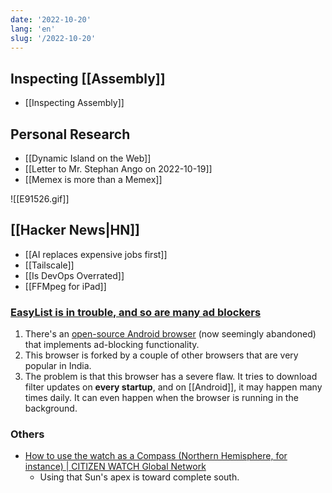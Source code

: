 ```yaml
---
date: '2022-10-20'
lang: 'en'
slug: '/2022-10-20'
---
```


## Inspecting [[Assembly]]

- [[Inspecting Assembly]]

## Personal Research

- [[Dynamic Island on the Web]]
- [[Letter to Mr. Stephan Ango on 2022-10-19]]
- [[Memex is more than a Memex]]

![[E91526.gif]]

## [[Hacker News|HN]]

- [[AI replaces expensive jobs first]]
- [[Tailscale]]
- [[Is DevOps Overrated]]
- [[FFMpeg for iPad]]

### [EasyList is in trouble, and so are many ad blockers](https://adguard.com/en/blog/easylist-filter-problem-help.html)

1.  There's an [open-source Android browser](https://github.com/hazuki0x0/YuzuBrowser) (now seemingly abandoned) that implements ad-blocking functionality.
2.  This browser is forked by a couple of other browsers that are very popular in India.
3.  The problem is that this browser has a severe flaw. It tries to download filter updates on **every startup**, and on [[Android]], it may happen many times daily. It can even happen when the browser is running in the background.

### Others

- [How to use the watch as a Compass (Northern Hemisphere, for instance) | CITIZEN WATCH Global Network](https://www.citizenwatch-global.com/support/exterior/direction.html)
  - Using that Sun's apex is toward complete south.
